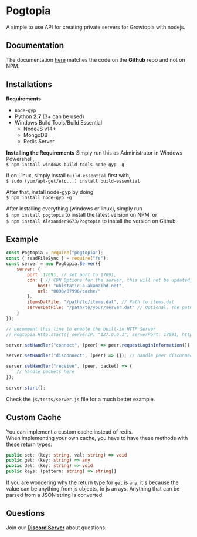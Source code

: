 # Pogtopia
A simple to use API for creating private servers for Growtopia with nodejs.

## Documentation
The documentation [here](https://pogtopia.js.org) matches the code on the **Github** repo and not on NPM.

## Installations
**Requirements**  
  - `node-gyp`  
  - Python **2.7** (3+ can be used)  
  - Windows Build Tools/Build Essential  
	- NodeJS v14+  
	- MongoDB  
	- Redis Server

**Installing the Requirements**
Simply run this as Administrator in Windows Powershell,  
`$ npm install windows-build-tools node-gyp -g`  

If on Linux, simply install `build-essential` first with,  
`$ sudo (yum/apt-get/etc...) install build-essential`  

After that, install node-gyp by doing  
`$ npm install node-gyp -g`  

After installing everything (windows or linux), simply run  
`$ npm install pogtopia` to install the latest version on NPM, or  
`$ npm install Alexander9673/Pogtopia` to install the version on Github.

## Example
```js
const Pogtopia = require("pogtopia");
const { readFileSync } = require("fs");
const server = new Pogtopia.Server({
	server: {
		port: 17091, // set port to 17091,
		cdn: { // CDN Options for the server, this will not be updated, you will have to find the CDN yourselves.
			host: "ubistatic-a.akamaihd.net",
			url: "0098/87996/cache/"
		},
		itemsDatFile: "/path/to/items.dat", // Path to items.dat
		serverDatFile: "/path/to/your/server.dat" // Optional. The path to the server.dat file
	}
});

// uncomment this line to enable the built-in HTTP Server
// Pogtopia.Http.start({ serverIP: "127.0.0.1", serverPort: 17091, httpsEnabled: false });

server.setHandler("connect", (peer) => peer.requestLoginInformation()); // request login information from the peer

server.setHandler("disconnect", (peer) => {}); // handle peer disconnections

server.setHandler("receive", (peer, packet) => {
	// handle packets here
});

server.start();
```  
Check the `js/tests/server.js` file for a much better example.  

## Custom Cache
You can implement a custom cache instead of redis.  
When implementing your own cache, you have to have these methods with these return types:  
```ts
public set: (key: string, val: string) => void
public get: (key: string) => any
public del: (key: string) => void
public keys: (pattern: string) => string[]
```  
If you are wondering why the return type for `get` is `any`, it's because the value can be anything from js objects, to js arrays. Anything that can be parsed from a JSON string is converted.

## Questions
Join our **[Discord Server](https://discord.gg/S7WKAeh)** about questions.